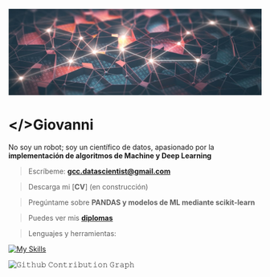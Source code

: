 ![REDES_NEURONALES](https://github.com/big-gio/big-gio/blob/main/IMAGEN/luces_redes_neuronales.jpg)
<h1><</>/>Giovanni</h1>

No soy un robot; soy un científico de datos, apasionado por la **implementación de algoritmos de Machine y Deep Learning**

> Escríbeme: **gcc.datascientist@gmail.com**

> Descarga mi [**CV**] (en construcción)

> Pregúntame sobre **PANDAS y modelos de ML mediante scikit-learn**

> Puedes ver mis [**diplomas**](https://github.com/big-gio/big-gio/tree/main/DIPLOMAS)

>Lenguajes y herramientas:

[![My Skills](https://skillicons.dev/icons?i=py,r,sklearn,tensorflow&theme=light)](https://skillicons.dev)

</h4>  

![𝙶𝚒𝚝𝚑𝚞𝚋 𝙲𝚘𝚗𝚝𝚛𝚒𝚋𝚞𝚝𝚒𝚘𝚗 𝙶𝚛𝚊𝚙𝚑](https://github.com/big-gio/contribution-grid-snake.svg/blob/main/snake.svg)
